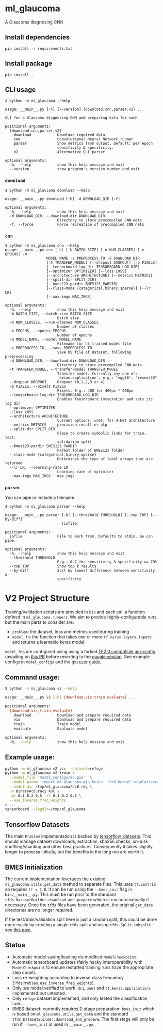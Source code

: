 ml_glaucoma
===========
A Glaucoma diagnosing CNN

## Install dependencies

    pip install -r requirements.txt

## Install package

    pip install .

## CLI usage

    $ python -m ml_glaucoma --help

    usage: __main__.py [-h] [--version] {download,cnn,parser,v2} ...
    
    CLI for a Glaucoma diagnosing CNN and preparing data for such
    
    positional arguments:
      {download,cnn,parser,v2}
        download            Download required data
        cnn                 Convolutional Neural Network runner
        parser              Show metrics from output. Default: per epoch
                            sensitivity & specificity.
        v2                  Alternative CLI parser
    
    optional arguments:
      -h, --help            show this help message and exit
      --version             show program's version number and exit


### `download`

    $ python -m ml_glaucoma download --help

    usage: __main__.py download [-h] -d DOWNLOAD_DIR [-f]

    optional arguments:
      -h, --help            show this help message and exit
      -d DOWNLOAD_DIR, --download-dir DOWNLOAD_DIR
                            Directory to store precompiled CNN nets
      -f, --force           Force recreation of precompiled CNN nets

### `cnn`

    $ python -m ml_glaucoma cnn --help
    usage: __main__.py cnn [-h] [-b BATCH_SIZE] [-n NUM_CLASSES] [-e EPOCHS] -m
                       MODEL_NAME -s PREPROCESS_TO -d DOWNLOAD_DIR
                       [-t TRANSFER_MODEL] [--dropout DROPOUT] [-p PIXELS]
                       [--tensorboard-log-dir TENSORBOARD_LOG_DIR]
                       [--optimizer OPTIMIZER] [--loss LOSS]
                       [--architecture ARCHITECTURE] [--metrics METRICS]
                       [--split-dir SPLIT_DIR]
                       [--bmes123-pardir BMES123_PARDIR]
                       [--class-mode {categorical,binary,sparse}] [--lr LR]
                       [--max-imgs MAX_IMGS]

    optional arguments:
      -h, --help            show this help message and exit
      -b BATCH_SIZE, --batch-size BATCH_SIZE
                            Batch size
      -n NUM_CLASSES, --num-classes NUM_CLASSES
                            Number of classes
      -e EPOCHS, --epochs EPOCHS
                            Number of epochs
      -m MODEL_NAME, --model MODEL_NAME
                            Filename for h5 trained model file
      -s PREPROCESS_TO, --save PREPROCESS_TO
                            Save h5 file of dataset, following preprocessing
      -d DOWNLOAD_DIR, --download-dir DOWNLOAD_DIR
                            Directory to store precompiled CNN nets
      -t TRANSFER_MODEL, --transfer-model TRANSFER_MODEL
                            Transfer model. Currently any one of:
                            `keras.application`, e.g.: "vgg16"; "resnet50"
      --dropout DROPOUT     Dropout (0,1,2,3 or 4)
      -p PIXELS, --pixels PIXELS
                            Pixels. E.g.: 400 for 400px * 400px
      --tensorboard-log-dir TENSORBOARD_LOG_DIR
                            Enables Tensorboard integration and sets its log dir
      --optimizer OPTIMIZER
      --loss LOSS
      --architecture ARCHITECTURE
                            Current options: unet; for U-Net architecture
      --metrics METRICS     precision_recall or btp
      --split-dir SPLIT_DIR
                            Place to create symbolic links for train, test,
                            validation split
      --bmes123-pardir BMES123_PARDIR
                            Parent folder of BMES123 folder
      --class-mode {categorical,binary,sparse}
                            Determines the type of label arrays that are returned
      --lr LR, --learning-rate LR
                            Learning rate of optimiser
      --max-imgs MAX_IMGS   max_imgs

### `parser`
You can pipe or include a filename.

    $ python -m ml_glaucoma parser --help

    usage: __main__.py parser [-h] [--threshold THRESHOLD] [--top TOP] [--by-diff]
                              [infile]

    positional arguments:
      infile                File to work from. Defaults to stdin. So can pipe.

    optional arguments:
      -h, --help            show this help message and exit
      --threshold THRESHOLD
                            E.g.: 0.7 for sensitivity & specificity >= 70%
      --top TOP             Show top k results
      --by-diff             Sort by lowest difference between sensitivity &
                            specificity

# V2 Project Structure

Training/validation scripts are provided in `bin` and each call a function defined in `ml_glaucoma.runners`. We aim to provide highly-configurable runs, but the main parts to consider are:

* `problem`: the dataset, loss and metrics used during training
* `model_fn`: the function that takes one or more `tf.keras.layers.Input`s and returns a learnable keras model.

`model_fn`s are configured using using a forked [TF2.0 compatible gin-config](https://github.com/jackd/gin-config/tree/tf2) (awaiting on [this PR](https://github.com/google/gin-config/pull/17) before reverting to the [google version](https://github.com/google/gin-config.git). See example configs in `model_configs` and the [gin user guide](https://github.com/google/gin-config/blob/master/docs/index.md).

## Command usage:
```bash
$ python -m ml_glaucoma v2 --help

usage: __main__.py v2 [-h] {download,vis,train,evaluate} ...

positional arguments:
  {download,vis,train,evaluate}
    download            Download and prepare required data
    vis                 Download and prepare required data
    train               Train model
    evaluate            Evaluate model

optional arguments:
  -h, --help            show this help message and exit
```

## Example usage:

```bash
python -m ml_glaucoma v2 vis --dataset=refuge
python -m ml_glaucoma v2 train \
  --model_file 'model_configs/dc.gin'  \
  --model_param 'import ml_glaucoma.gin_keras' 'dc0.kernel_regularizer=@tf.keras.regularizers.l2()' 'tf.keras.regularizers.l2.l = 1e-2' \
  --model_dir /tmp/ml_glaucoma/dc0-reg \
  -m BinaryAccuracy AUC \
  -pt 0.1 0.2 0.5 -rt 0.1 0.2 0.5 \
  --use_inverse_freq_weights
# ...
tensorboard --logdir=/tmp/ml_glaucoma
```

## Tensorflow Datasets

The main `Problem` implementation is backed by [tensorflow_datasets](https://github.com/tensorflow/datasets). This should manage dataset downloads, extraction, sha256 checks, on-disk shuffling/sharding and other best practices. Consequently it takes slightly longer to process initially, but the benefits in the long run are worth it.

## BMES Initialization

The current implementation leverages the existing `ml_glaucoma.utils.get_data` method to separate files. This uses `tf.contrib` so requires `tf < 2.0`. It can be run using the `--bmes_init` flag in `bin/__main__.py`. This must be run prior to the standard `tfds.DatasetBuilder.download_and_prepare` which is run automatically if necessary. Once the `tfds` files have been generated, the original `get_data` directories are no longer required.

If the test/train/validation split here is just a random split, this could be done more easily by creating a single `tfds` split and using `tfds.Split.subsplit` - see [this post](https://www.tensorflow.org/datasets/splits).

## Status

* Automatic model saving/loading via modified `ModelCheckpoint`.
* Automatic tensorboard updates (fairly hacky interoperability with `ModelCheckpoint` to ensure restarted training runs have the appropriate step count).
* Loss re-weighting according to inverse class frequency (`TfdsProblem.use_inverse_freq_weights`).
* Only `dc0` model verified to work. `dc1`, `unet` and `tf.keras.applications` implemented but untested.
* Only `refuge` dataset implemented, and only tested the classification task.
* BMES dataset: currently requires 2-stage preparation: `bmes_init` which is based on `ml_glaucoma.utils.get_data` and the standard `tfds.DatasetBuilder.download_and_prepare`. The first stage will only be run if `--bmes_init` is used in `__main__.py`.
